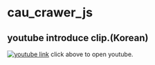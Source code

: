 # cau_crawer_js 

## youtube introduce clip.(Korean)
[![youtube link](http://img.youtube.com/vi/UG7Uqt5nq5w/0.jpg)](http://www.youtube.com/watch?v=UG7Uqt5nq5w)
click above to open youtube.
